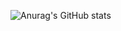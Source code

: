 ![Anurag's GitHub stats](https://github-readme-stats.vercel.app/api?username=whdidgma94&show_icons=true&theme=radical)
